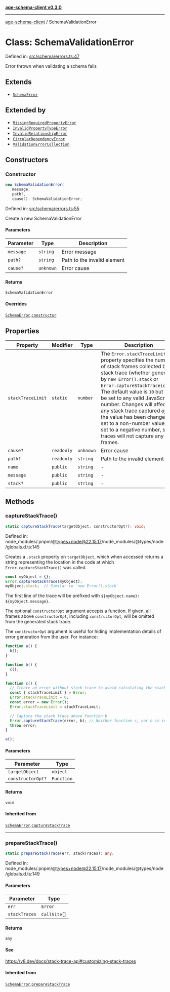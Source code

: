 [**age-schema-client v0.3.0**](../index.md)

***

[age-schema-client](/ageSchemaClient/api-generated/index.md) / SchemaValidationError

# Class: SchemaValidationError

Defined in: [src/schema/errors.ts:47](https://github.com/standardbeagle/ageSchemaClient/blob/main/src/schema/errors.ts#L47)

Error thrown when validating a schema fails

## Extends

- [`SchemaError`](/ageSchemaClient/api-generated/classes/SchemaError.md)

## Extended by

- [`MissingRequiredPropertyError`](/ageSchemaClient/api-generated/classes/MissingRequiredPropertyError.md)
- [`InvalidPropertyTypeError`](/ageSchemaClient/api-generated/classes/InvalidPropertyTypeError.md)
- [`InvalidRelationshipError`](/ageSchemaClient/api-generated/classes/InvalidRelationshipError.md)
- [`CircularDependencyError`](/ageSchemaClient/api-generated/classes/CircularDependencyError.md)
- [`ValidationErrorCollection`](/ageSchemaClient/api-generated/classes/ValidationErrorCollection.md)

## Constructors

### Constructor

```ts
new SchemaValidationError(
   message, 
   path?, 
   cause?): SchemaValidationError;
```

Defined in: [src/schema/errors.ts:55](https://github.com/standardbeagle/ageSchemaClient/blob/main/src/schema/errors.ts#L55)

Create a new SchemaValidationError

#### Parameters

| Parameter | Type | Description |
| ------ | ------ | ------ |
| `message` | `string` | Error message |
| `path?` | `string` | Path to the invalid element |
| `cause?` | `unknown` | Error cause |

#### Returns

`SchemaValidationError`

#### Overrides

[`SchemaError`](/ageSchemaClient/api-generated/classes/SchemaError.md).[`constructor`](/ageSchemaClient/api-generated/classes/SchemaError.md#constructor)

## Properties

| Property | Modifier | Type | Description | Inherited from | Defined in |
| ------ | ------ | ------ | ------ | ------ | ------ |
| <a id="stacktracelimit"></a> `stackTraceLimit` | `static` | `number` | The `Error.stackTraceLimit` property specifies the number of stack frames collected by a stack trace (whether generated by `new Error().stack` or `Error.captureStackTrace(obj)`). The default value is `10` but may be set to any valid JavaScript number. Changes will affect any stack trace captured _after_ the value has been changed. If set to a non-number value, or set to a negative number, stack traces will not capture any frames. | [`SchemaError`](/ageSchemaClient/api-generated/classes/SchemaError.md).[`stackTraceLimit`](/ageSchemaClient/api-generated/classes/SchemaError.md#stacktracelimit) | node\_modules/.pnpm/@types+node@22.15.17/node\_modules/@types/node/globals.d.ts:161 |
| <a id="cause"></a> `cause?` | `readonly` | `unknown` | Error cause | [`SchemaError`](/ageSchemaClient/api-generated/classes/SchemaError.md).[`cause`](/ageSchemaClient/api-generated/classes/SchemaError.md#cause) | [src/schema/errors.ts:17](https://github.com/standardbeagle/ageSchemaClient/blob/main/src/schema/errors.ts#L17) |
| <a id="path"></a> `path?` | `readonly` | `string` | Path to the invalid element | - | [src/schema/errors.ts:57](https://github.com/standardbeagle/ageSchemaClient/blob/main/src/schema/errors.ts#L57) |
| <a id="name"></a> `name` | `public` | `string` | - | [`SchemaError`](/ageSchemaClient/api-generated/classes/SchemaError.md).[`name`](/ageSchemaClient/api-generated/classes/SchemaError.md#name) | node\_modules/.pnpm/typescript@5.8.3/node\_modules/typescript/lib/lib.es5.d.ts:1076 |
| <a id="message"></a> `message` | `public` | `string` | - | [`SchemaError`](/ageSchemaClient/api-generated/classes/SchemaError.md).[`message`](/ageSchemaClient/api-generated/classes/SchemaError.md#message) | node\_modules/.pnpm/typescript@5.8.3/node\_modules/typescript/lib/lib.es5.d.ts:1077 |
| <a id="stack"></a> `stack?` | `public` | `string` | - | [`SchemaError`](/ageSchemaClient/api-generated/classes/SchemaError.md).[`stack`](/ageSchemaClient/api-generated/classes/SchemaError.md#stack) | node\_modules/.pnpm/typescript@5.8.3/node\_modules/typescript/lib/lib.es5.d.ts:1078 |

## Methods

### captureStackTrace()

```ts
static captureStackTrace(targetObject, constructorOpt?): void;
```

Defined in: node\_modules/.pnpm/@types+node@22.15.17/node\_modules/@types/node/globals.d.ts:145

Creates a `.stack` property on `targetObject`, which when accessed returns
a string representing the location in the code at which
`Error.captureStackTrace()` was called.

```js
const myObject = {};
Error.captureStackTrace(myObject);
myObject.stack;  // Similar to `new Error().stack`
```

The first line of the trace will be prefixed with
`${myObject.name}: ${myObject.message}`.

The optional `constructorOpt` argument accepts a function. If given, all frames
above `constructorOpt`, including `constructorOpt`, will be omitted from the
generated stack trace.

The `constructorOpt` argument is useful for hiding implementation
details of error generation from the user. For instance:

```js
function a() {
  b();
}

function b() {
  c();
}

function c() {
  // Create an error without stack trace to avoid calculating the stack trace twice.
  const { stackTraceLimit } = Error;
  Error.stackTraceLimit = 0;
  const error = new Error();
  Error.stackTraceLimit = stackTraceLimit;

  // Capture the stack trace above function b
  Error.captureStackTrace(error, b); // Neither function c, nor b is included in the stack trace
  throw error;
}

a();
```

#### Parameters

| Parameter | Type |
| ------ | ------ |
| `targetObject` | `object` |
| `constructorOpt?` | `Function` |

#### Returns

`void`

#### Inherited from

[`SchemaError`](/ageSchemaClient/api-generated/classes/SchemaError.md).[`captureStackTrace`](/ageSchemaClient/api-generated/classes/SchemaError.md#capturestacktrace)

***

### prepareStackTrace()

```ts
static prepareStackTrace(err, stackTraces): any;
```

Defined in: node\_modules/.pnpm/@types+node@22.15.17/node\_modules/@types/node/globals.d.ts:149

#### Parameters

| Parameter | Type |
| ------ | ------ |
| `err` | `Error` |
| `stackTraces` | `CallSite`[] |

#### Returns

`any`

#### See

https://v8.dev/docs/stack-trace-api#customizing-stack-traces

#### Inherited from

[`SchemaError`](/ageSchemaClient/api-generated/classes/SchemaError.md).[`prepareStackTrace`](/ageSchemaClient/api-generated/classes/SchemaError.md#preparestacktrace)
